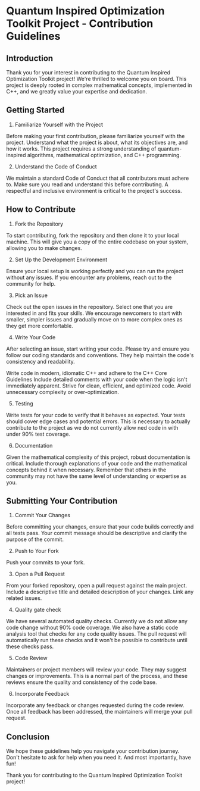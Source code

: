 # Quantum Inspired Optimization Toolkit Project - Contribution Guidelines

## Introduction

Thank you for your interest in contributing to the Quantum Inspired
Optimization Toolkit project! We're thrilled to welcome you on board. This
project is deeply rooted in complex mathematical concepts, implemented in C++,
and we greatly value your expertise and dedication.

## Getting Started

1. Familiarize Yourself with the Project

Before making your first contribution, please familiarize yourself with the
project. Understand what the project is about, what its objectives are, and how
it works. This project requires a strong understanding of quantum-inspired
algorithms, mathematical optimization, and C++ programming.

2. Understand the Code of Conduct

We maintain a standard Code of Conduct that all contributors must adhere to.
Make sure you read and understand this before contributing. A respectful and
inclusive environment is critical to the project's success.

## How to Contribute

1. Fork the Repository

To start contributing, fork the repository and then clone it to your local
machine. This will give you a copy of the entire codebase on your system,
allowing you to make changes.

2. Set Up the Development Environment

Ensure your local setup is working perfectly and you can run the project without
any issues. If you encounter any problems, reach out to the community for help.

3. Pick an Issue

Check out the open issues in the repository. Select one that you are interested
in and fits your skills. We encourage newcomers to start with smaller, simpler
issues and gradually move on to more complex ones as they get more comfortable.

4. Write Your Code

After selecting an issue, start writing your code. Please try and ensure you
follow our coding standards and conventions. They help maintain the code's
consistency and readability.

Write code in modern, idiomatic C++ and adhere to the C++ Core Guidelines
Include detailed comments with your code when the logic isn't immediately
apparent. Strive for clean, efficient, and optimized code. Avoid unnecessary
complexity or over-optimization.

5. Testing

Write tests for your code to verify that it behaves as expected. Your tests
should cover edge cases and potential errors. This is necessary to actually
contribute to the project as we do not currently allow ned code in with under
90% test coverage.

6. Documentation

Given the mathematical complexity of this project, robust documentation is
critical. Include thorough explanations of your code and the mathematical
concepts behind it when necessary. Remember that others in the community may not
have the same level of understanding or expertise as you.

## Submitting Your Contribution

1. Commit Your Changes

Before committing your changes, ensure that your code builds correctly and all
tests pass. Your commit message should be descriptive and clarify the purpose of
the commit.

2. Push to Your Fork

Push your commits to your fork.

3. Open a Pull Request

From your forked repository, open a pull request against the main project.
Include a descriptive title and detailed description of your changes. Link any
related issues.

4. Quality gate check

We have several automated quality checks. Currently we do not allow any code
change without 90% code coverage. We also have a static code analysis tool that
checks for any code quality issues. The pull request will automatically run
these checks and it won't be possible to contribute until these checks pass.

5. Code Review

Maintainers or project members will review your code. They may suggest changes
or improvements. This is a normal part of the process, and these reviews ensure
the quality and consistency of the code base.

6. Incorporate Feedback

Incorporate any feedback or changes requested during the code review. Once all
feedback has been addressed, the maintainers will merge your pull request.

## Conclusion

We hope these guidelines help you navigate your contribution journey. Don't
hesitate to ask for help when you need it. And most importantly, have fun!

Thank you for contributing to the Quantum Inspired Optimization Toolkit project!
